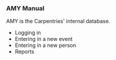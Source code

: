 ### AMY Manual

AMY is the Carpentries' internal database.

* Logging in
* Entering in a new event
* Entering in a new person
* Reports


